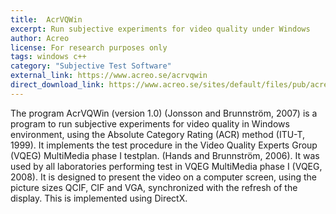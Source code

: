 ```yaml
---
title:  AcrVQWin
excerpt: Run subjective experiments for video quality under Windows
author: Acreo
license: For research purposes only
tags: windows c++
category: "Subjective Test Software"
external_link: https://www.acreo.se/acrvqwin
direct_download_link: https://www.acreo.se/sites/default/files/pub/acreo.se/upload/acrvqwin-1.0.zip
---
```


The program AcrVQWin (version 1.0) (Jonsson and Brunnström, 2007) is a program to run subjective experiments for video quality in Windows environment, using the Absolute Category Rating (ACR) method (ITU-T, 1999). It implements the test procedure in the Video Quality Experts Group (VQEG) MultiMedia phase I testplan. (Hands and Brunnström, 2006). It was used by all laboratories performing test in VQEG MultiMedia phase I (VQEG, 2008). It is designed to present the video on a computer screen, using the picture sizes QCIF, CIF and VGA, synchronized with the refresh of the display. This is implemented using DirectX.